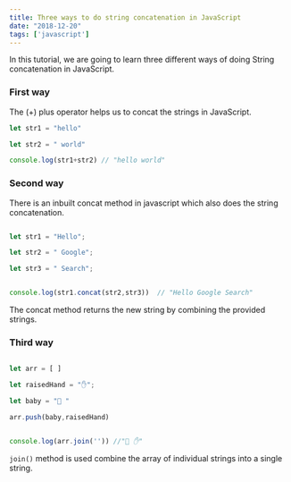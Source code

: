 ```yaml
---
title: Three ways to do string concatenation in JavaScript
date: "2018-12-20"
tags: ['javascript']
---
```


In this tutorial, we are going to learn three different ways of doing String concatenation in JavaScript.


### First way

 The (+) plus operator helps us to concat the strings in JavaScript.

```js
let str1 = "hello"

let str2 = " world"

console.log(str1+str2) // "hello world"


```


### Second way

There is an inbuilt concat method in javascript which also does the string concatenation.


```js

let str1 = "Hello";

let str2 = " Google";

let str3 = " Search";


console.log(str1.concat(str2,str3))  // "Hello Google Search"

```

The concat method returns the new string by combining the provided strings.


### Third way

```js

let arr = [ ]

let raisedHand = "✋";

let baby = "👶 "

arr.push(baby,raisedHand)


console.log(arr.join('')) //"👶 ✋"

```
`join()` method is used combine the array of individual strings into a single string.